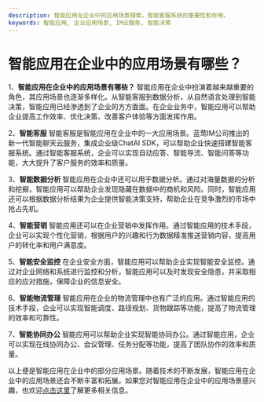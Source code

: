 ```yaml
---
description: 智能应用在企业中的应用场景探索，智能客服系统的重要性和作用。
keywords: 智能应用, 企业应用场景, IM云服务, 智能决策
---
```

# 智能应用在企业中的应用场景有哪些？

1、**智能应用在企业中的应用场景有哪些？**
智能应用在企业中扮演着越来越重要的角色，其应用场景也逐渐多样化。从智能客服到数据分析，从自然语言处理到智能决策，智能应用已经渗透到了企业的方方面面。在企业业务中，智能应用可以帮助企业提高工作效率、优化决策、改善客户体验等方面发挥作用。

2、**智能客服**
智能客服是智能应用在企业中的一大应用场景。蓝莺IM公司推出的新一代智能聊天云服务，集成企业级ChatAI SDK，可以帮助企业快速搭建智能客服系统。通过智能客服系统，企业可以实现自动应答、智能导流、智能问答等功能，大大提升了客户服务的效率和质量。

3、**智能数据分析**
智能应用在企业中还可以用于数据分析。通过对海量数据的分析和挖掘，智能应用可以帮助企业发现隐藏在数据中的商机和风险。同时，智能应用还可以根据数据分析结果为企业提供智能决策支持，帮助企业在竞争激烈的市场中抢占先机。

4、**智能营销**
智能应用还可以在企业营销中发挥作用。通过智能应用的技术手段，企业可以实现个性化营销，根据用户的兴趣和行为数据精准推送营销内容，提高用户的转化率和用户满意度。

5、**智能安全监控**
在企业安全方面，智能应用可以帮助企业实现智能安全监控。通过对企业网络和系统进行监控和分析，智能应用可以及时发现安全隐患，并采取相应的应对措施，保障企业的信息安全。

6、**智能物流管理**
智能应用在企业的物流管理中也有广泛的应用。通过智能应用的技术手段，企业可以实现智能调度、路径规划、货物跟踪等功能，提高了物流管理的效率和可靠性。

7、**智能协同办公**
智能应用可以帮助企业实现智能协同办公。通过智能应用，企业可以实现在线协同办公、会议管理、任务分配等功能，提高了团队协作的效率和质量。

以上便是智能应用在企业中的部分应用场景。随着技术的不断发展，智能应用在企业中的应用场景还会不断丰富和拓展。如果您对智能应用在企业中的应用场景感兴趣，也欢迎[点击这里](../articles/product-and-technologies/We-added-an-AI-assistant-to-our-WeChat-Official-Account.html)了解更多相关信息。